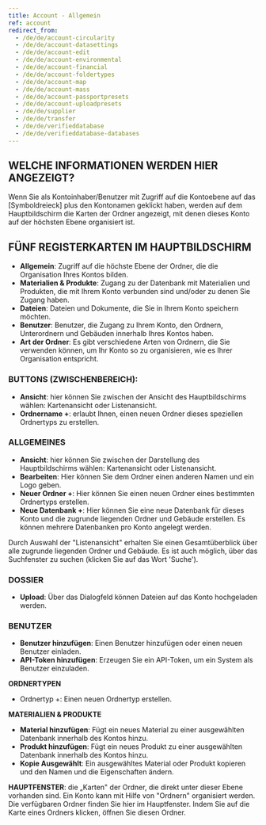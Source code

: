 ```yaml
---
title: Account - Allgemein
ref: account
redirect_from:
  - /de/de/account-circularity
  - /de/de/account-datasettings
  - /de/de/account-edit
  - /de/de/account-environmental
  - /de/de/account-financial
  - /de/de/account-foldertypes
  - /de/de/account-map
  - /de/de/account-mass
  - /de/de/account-passportpresets
  - /de/de/account-uploadpresets
  - /de/de/supplier
  - /de/de/transfer
  - /de/de/verifieddatabase
  - /de/de/verifieddatabase-databases
---
```


## WELCHE INFORMATIONEN WERDEN HIER ANGEZEIGT?
Wenn Sie als Kontoinhaber/Benutzer mit Zugriff auf die Kontoebene auf das [Symboldreieck] plus den Kontonamen geklickt haben, werden auf dem Hauptbildschirm die Karten der Ordner angezeigt, mit denen dieses Konto auf der höchsten Ebene organisiert ist.

## FÜNF REGISTERKARTEN IM HAUPTBILDSCHIRM
- **Allgemein**: Zugriff auf die höchste Ebene der Ordner, die die Organisation Ihres Kontos bilden.
- **Materialien & Produkte**: Zugang zu der Datenbank mit Materialien und Produkten, die mit Ihrem Konto verbunden sind und/oder zu denen Sie Zugang haben.
- **Dateien**: Dateien und Dokumente, die Sie in Ihrem Konto speichern möchten.
- **Benutzer**: Benutzer, die Zugang zu Ihrem Konto, den Ordnern, Unterordnern und Gebäuden innerhalb Ihres Kontos haben.
- **Art der Ordner**: Es gibt verschiedene Arten von Ordnern, die Sie verwenden können, um Ihr Konto so zu organisieren, wie es Ihrer Organisation entspricht.

### BUTTONS (ZWISCHENBEREICH):
- **Ansicht**: hier können Sie zwischen der Ansicht des Hauptbildschirms wählen: Kartenansicht oder Listenansicht.
- **Ordnername +**:  erlaubt Ihnen, einen neuen Ordner dieses speziellen Ordnertyps zu erstellen.

### ALLGEMEINES
- **Ansicht**: hier können Sie zwischen der Darstellung des Hauptbildschirms wählen: Kartenansicht oder Listenansicht.
- **Bearbeiten**: Hier können Sie dem Ordner einen anderen Namen und ein Logo geben.
- **Neuer Ordner +**: Hier können Sie einen neuen Ordner eines bestimmten Ordnertyps erstellen.
- **Neue Datenbank +**: Hier können Sie eine neue Datenbank für dieses Konto und die zugrunde liegenden Ordner und Gebäude erstellen. Es können mehrere Datenbanken pro Konto angelegt werden.

Durch Auswahl der "Listenansicht" erhalten Sie einen Gesamtüberblick über alle zugrunde liegenden Ordner und Gebäude. Es ist auch möglich, über das Suchfenster zu suchen (klicken Sie auf das Wort 'Suche').

### DOSSIER
- **Upload**: Über das Dialogfeld können Dateien auf das Konto hochgeladen werden.

### BENUTZER
- **Benutzer hinzufügen**: Einen Benutzer hinzufügen oder einen neuen Benutzer einladen.
- **API-Token hinzufügen**: Erzeugen Sie ein API-Token, um ein System als Benutzer einzuladen.


**ORDNERTYPEN**
- Ordnertyp +: Einen neuen Ordnertyp erstellen.

**MATERIALIEN & PRODUKTE**
- **Material hinzufügen**: Fügt ein neues Material zu einer ausgewählten Datenbank innerhalb des Kontos hinzu.
- **Produkt hinzufügen**: Fügt ein neues Produkt zu einer ausgewählten Datenbank innerhalb des Kontos hinzu.
- **Kopie Ausgewählt**: Ein ausgewähltes Material oder Produkt kopieren und den Namen und die Eigenschaften ändern.

**HAUPTFENSTER**: die „Karten" der Ordner, die direkt unter dieser Ebene vorhanden sind. Ein Konto kann mit Hilfe von "Ordnern" organisiert werden. Die verfügbaren Ordner finden Sie hier im Hauptfenster. Indem Sie auf die Karte eines Ordners klicken, öffnen Sie diesen Ordner.